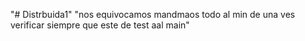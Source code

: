 "# Distrbuida1" 
 "nos equivocamos mandmaos todo al min de una ves verificar siempre que este de test aal main"